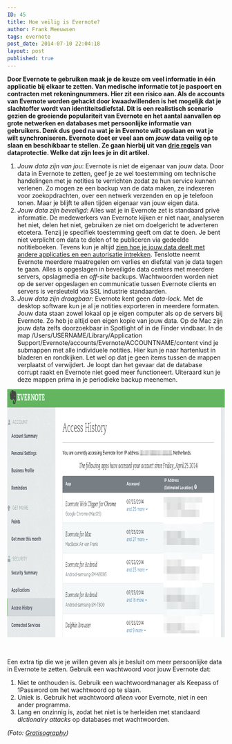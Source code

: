 ```yaml
---
ID: 45
title: Hoe veilig is Evernote?
author: Frank Meeuwsen
tags: evernote
post_date: 2014-07-10 22:04:18
layout: post
published: true
---
```

<strong>Door Evernote te gebruiken maak je de keuze om veel informatie in één applicatie bij elkaar te zetten. Van medische informatie tot je paspoort en contracten met rekeningnummers. Hier zit een risico aan. Als de accounts van Evernote worden gehackt door kwaadwillenden is het mogelijk dat je slachtoffer wordt van identiteitsdiefstal. Dit is een realistisch scenario gezien de groeiende populariteit van Evernote en het aantal aanvallen op grote netwerken en databases met persoonlijke informatie van gebruikers. Denk dus goed na wat je in Evernote wilt opslaan en wat je wilt synchroniseren. Evernote doet er veel aan om <em>jouw</em> data veilig op te slaan en beschikbaar te stellen. Ze gaan hierbij uit van <a href="http://blog.evernote.com/2011/03/24/evernote%E2%80%99s-three-laws-of-data-protection/">drie regels</a> van dataprotectie. Welke dat zijn lees je in dit artikel.</strong>

<!--more-->

<ol>
    <li><em>Jouw data zijn van jou</em>: Evernote is niet de eigenaar van jouw data. Door data in Evernote te zetten, geef je ze wel toestemming om technische handelingen met je notities te verrichten zodat ze hun service kunnen verlenen. Zo mogen ze een backup van de data maken, ze indexeren voor zoekopdrachten, over een netwerk verzenden en op je telefoon tonen. Maar je blijft te allen tijden eigenaar van jouw eigen data.</li>
    <li><em>Jouw data zijn beveiligd</em>: Alles wat je in Evernote zet is standaard privé informatie. De medewerkers van Evernote kijken er niet naar, analyseren het niet, delen het niet, gebruiken ze niet om doelgericht te adverteren etcetera. Tenzij je specifiek toestemming geeft om dat te doen. Je bent niet verplicht om data te delen of te publiceren via gedeelde notitieboeken. Tevens kun je altijd <a href="https://www.evernote.com/AuthorizedServices.action">zien hoe je jouw data deelt met andere applicaties en een autorisatie intrekken</a>. Tenslotte neemt Evernote meerdere maatregelen om verlies en diefstal van je data tegen te gaan. Alles is opgeslagen in beveiligde data centers met meerdere servers, opslagmedia en <em>off-site</em> backups. Wachtwoorden worden niet op de server opgeslagen en communicatie tussen Evernote clients en servers is versleuteld via SSL industrie standaarden.</li>
    <li><em>Jouw data zijn draagbaar</em>: Evernote kent geen <em>data-lock</em>. Met de desktop software kun je al je notities exporteren in meerdere formaten. Jouw data staan zowel lokaal op je eigen computer als op de servers bij Evernote. Zo heb je altijd een eigen kopie van jouw data. Op de Mac zijn jouw data zelfs doorzoekbaar in Spotlight of in de Finder vindbaar. In de map
/Users/USERNAME/Library/Application Support/Evernote/accounts/Evernote/ACCOUNTNAME/content vind je submappen met alle individuele notities. Hier kun je naar hartenlust in bladeren en rondkijken. Let wel op dat je geen items tussen de mappen verplaatst of verwijdert. Je loopt dan het gevaar dat de database corrupt raakt en Evernote niet goed meer functioneert. Uiteraard kun je deze mappen prima in je periodieke backup meenemen.</li>
</ol>

<img class="aligncenter size-full wp-image-219" src="/images/2014/07/Access_History.jpg" alt="Access_History" width="964" height="573" />

&nbsp;

Een extra tip die we je willen geven als je besluit om meer persoonlijke data in Evernote te zetten. Gebruik een wachtwoord voor jouw Evernote dat:

<ol>
    <li>Niet te onthouden is. Gebruik een wachtwoordmanager als Keepass of 1Password om het wachtwoord op te slaan.</li>
    <li>Uniek is. Gebruik het wachtwoord <em>alleen</em> voor Evernote, niet in een ander programma.</li>
    <li>Lang en onzinnig is, zodat het niet is te herleiden met standaard <em>dictionairy attacks</em> op databases met wachtwoorden.</li>
</ol>

<em>(Foto: <a href="http://gratisography.com/">Gratisography</a>)</em>
